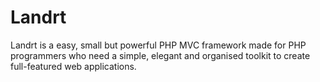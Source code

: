 Landrt
======

Landrt is a easy, small but powerful PHP MVC framework made for PHP programmers who need a simple, elegant and organised toolkit to create full-featured web applications.
